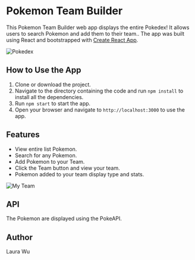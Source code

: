 # Pokemon Team Builder

This Pokemon Team Builder web app displays the entire Pokedex! It allows users to search Pokemon and add them to their team.. The app was built using React and bootstrapped with [Create React App](https://github.com/facebook/create-react-app).

![Pokedex](https://github.com/leemaiwu/React-Pokemon-Team-Builder/blob/main/readme_img/Screenshot%202023-04-21%20at%206.57.32%20PM.png?raw=true)

## How to Use the App

1. Clone or download the project.
2. Navigate to the directory containing the code and run `npm install` to install all the dependencies.
3. Run `npm start` to start the app.
4. Open your browser and navigate to `http://localhost:3000` to use the app.

## Features

- View entire list Pokemon.
- Search for any Pokemon.
- Add Pokemon to your Team.
- Click the Team button and view your team.
- Pokemon added to your team display type and stats.

![My Team](https://github.com/leemaiwu/React-Pokemon-Team-Builder/blob/main/readme_img/Screenshot%202023-04-21%20at%206.58.30%20PM.png?raw=true)

## API

The Pokemon are displayed using the PokeAPI.

## Author

Laura Wu
